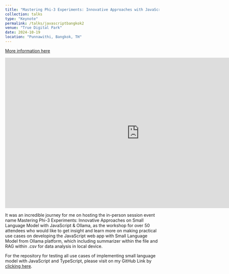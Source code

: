 ```yaml
---
title: "Mastering Phi-3 Experiments: Innovative Approaches with JavaScript & Ollama"
collection: talks
type: "Keynote"
permalink: /talks/javascriptbangkok2
venue: "True Digital Park"
date: 2024-10-19
location: "Punnawithi, Bangkok, TH"
---
```


[More information here](https://www.linkedin.com/posts/boatchrnthn_it-was-an-incredible-journey-for-me-on-hosting-activity-7255437416335892482-F0h5?utm_source=social_share_sheet&utm_medium=member_desktop_web)

<iframe width="875" height="492" src="https://www.youtube.com/embed/gJqvzfRhzNc?list=PLTuz2sLvbRpyaGc5XV4vz1EQJzWQVD-IZ" title="Mastering Phi-3 Experiments: Innovative Approaches with JavaScript &amp; Ollama by Charunthon Limseelo" frameborder="0" allow="accelerometer; autoplay; clipboard-write; encrypted-media; gyroscope; picture-in-picture; web-share" referrerpolicy="strict-origin-when-cross-origin" allowfullscreen></iframe>

<br/>

It was an incredible journey for me on hosting the in-person session event name Mastering Phi-3 Experiments: Innovative Approaches on Small Language Model with JavaScript & Ollama, as the workshop for over 50 attendees who would like to get insight and learn more on making practical use cases on developing the JavaScript web app with Small Language Model from Ollama platform, which including summarizer within the file and RAG within .csv for data analysis in local device.

For the repository for testing all use cases of implementing small language model with JavaScript and TypeScript, please visit on my GitHub Link by [clicking here](https://github.com/chrnthnkmutt/slm-js-experiment).